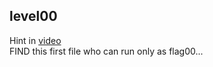 ## level00
Hint in [video](https://elearning.intra.42.fr/notions/snow-crash/subnotions/snow-crash/videos/snow-crash)  
FIND this first file who can run only as flag00...  
